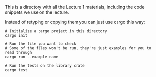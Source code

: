 This is a directory with all the Lecture 1 materials, including the
code snippets we use on the lecture.

Instead of retyping or copying them you can just use cargo this way:
```
# Initialize a cargo project in this directory
cargo init

# Run the file you want to check
# Some of the files won't be run, they're just examples for you to read through
cargo run --example name

# Run the tests on the library crate
cargo test
```
